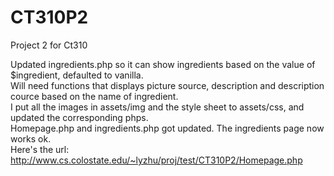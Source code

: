 # CT310P2
Project 2 for Ct310<br/>

Updated ingredients.php so it can show ingredients based on the value of $ingredient, defaulted to vanilla. <br/>
Will need functions that displays picture source, description and description cource based on the name of ingredient.<br/>
I put all the images in assets/img and the style sheet to assets/css, and updated the corresponding phps. <br/>
Homepage.php and ingredients.php got updated. The ingredients page now works ok. <br/>
Here's the url: http://www.cs.colostate.edu/~lyzhu/proj/test/CT310P2/Homepage.php <br/>
